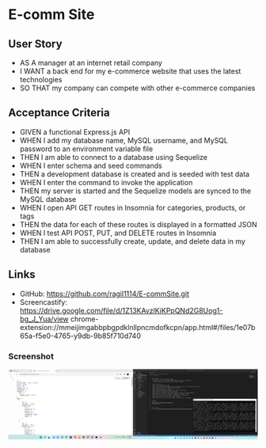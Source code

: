 # E-comm Site

## User Story
- AS A manager at an internet retail company
- I WANT a back end for my e-commerce website that uses the latest technologies
- SO THAT my company can compete with other e-commerce companies

## Acceptance Criteria
- GIVEN a functional Express.js API
- WHEN I add my database name, MySQL username, and MySQL password to an environment variable file
- THEN I am able to connect to a database using Sequelize
- WHEN I enter schema and seed commands
- THEN a development database is created and is seeded with test data
- WHEN I enter the command to invoke the application
- THEN my server is started and the Sequelize models are synced to the MySQL database
- WHEN I open API GET routes in Insomnia for categories, products, or tags
- THEN the data for each of these routes is displayed in a formatted JSON
- WHEN I test API POST, PUT, and DELETE routes in Insomnia
- THEN I am able to successfully create, update, and delete data in my database

## Links
- GitHub:
https://github.com/ragil1114/E-commSite.git
- Screencastify:
https://drive.google.com/file/d/1Z13KAvzlKiKPpQNd2G8Uog1-bg_J_Yua/view
chrome-extension://mmeijimgabbpbgpdklnllpncmdofkcpn/app.html#/files/1e07b65a-f5e0-4765-y9db-9b85f710d740

### Screenshot
![demo](https://github.com/ragil1114/E-commSite/blob/main/assets/images/demo.png)